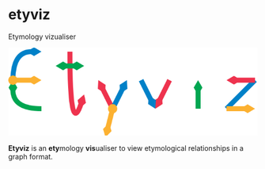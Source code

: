 # etyviz
Etymology vizualiser

![](/static/assets/img/Etyviz.drawio.svg)

**Etyviz** is an **ety**mology **vis**ualiser to view
etymological relationships in a graph format.
